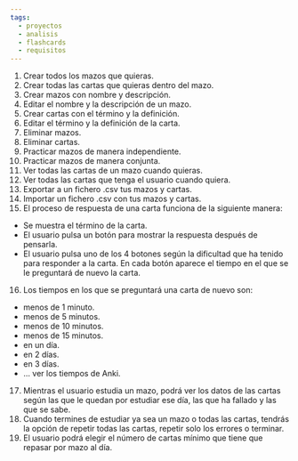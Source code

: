 ```yaml
---
tags:
  - proyectos
  - analisis
  - flashcards
  - requisitos
---
```


1. Crear todos los mazos que quieras.
2. Crear todas las cartas que quieras dentro del mazo.
3. Crear mazos con nombre y descripción.
4. Editar el nombre y la descripción de un mazo.
5. Crear cartas con el término y la definición.
6. Editar el término y la definición de la carta.
7. Eliminar mazos.
8. Eliminar cartas.
9. Practicar mazos de manera independiente.
10. Practicar mazos de manera conjunta.
11. Ver todas las cartas de un mazo cuando quieras.
12. Ver todas las cartas que tenga el usuario cuando quiera.
13. Exportar a un fichero .csv tus mazos y cartas.
14. Importar un fichero .csv con tus mazos y cartas.
15. El proceso de respuesta de una carta funciona de la siguiente manera:
  - Se muestra el término de la carta.
  - El usuario pulsa un botón para mostrar la respuesta después de pensarla.
  - El usuario pulsa uno de los 4 botones según la dificultad que ha tenido para responder a la carta. En cada botón aparece el tiempo en el que se le preguntará de nuevo la carta.
16. Los tiempos en los que se preguntará una carta de nuevo son:
  - menos de 1 minuto.
  - menos de 5 minutos.
  - menos de 10 minutos.
  - menos de 15 minutos.
  - en un día.
  - en 2 días.
  - en 3 días.
  - ... ver los tiempos de Anki.
17. Mientras el usuario estudia un mazo, podrá ver los datos de las cartas según las que le quedan por estudiar ese día, las que ha fallado y las que se sabe.
18. Cuando termines de estudiar ya sea un mazo o todas las cartas, tendrás la opción de repetir todas las cartas, repetir solo los errores o terminar.
19. El usuario podrá elegir el número de cartas mínimo que tiene que repasar por mazo al día.
